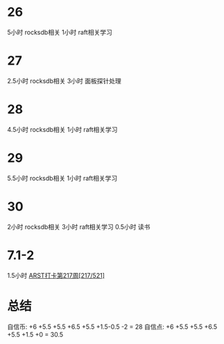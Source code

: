 # 26
5小时 rocksdb相关
1小时 raft相关学习

# 27
2.5小时 rocksdb相关
3小时 面板探针处理

# 28
4.5小时 rocksdb相关
1小时 raft相关学习

# 29
5.5小时 rocksdb相关
1小时 raft相关学习

# 30
2小时 rocksdb相关
3小时 raft相关学习
0.5小时 读书

# 7.1-2
1.5小时 [ARST打卡第217周[217/521]](https://www.wolfdan.cn/ARST%E6%89%93%E5%8D%A1%E7%AC%AC217%E5%91%A8-217-521/)

# 总结
自信币: +6 +5.5 +5.5 +6.5 +5.5 +1.5-0.5 -2 = 28
自信点: +6 +5.5 +5.5 +6.5 +5.5 +1.5 +0 = 30.5
